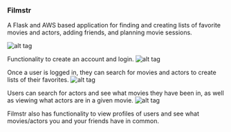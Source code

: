 ### Filmstr

A Flask and AWS based application for finding and creating lists of favorite movies and actors, adding friends, and planning movie sessions.

![alt tag](http://i63.tinypic.com/2ho8w0w.jpg)


Functionality to create an account and login.
![alt tag](http://i68.tinypic.com/2958r5z.jpg)

Once a user is logged in, they can search for movies and actors to create lists of their favorites.
![alt tag](http://i66.tinypic.com/ve1axh.jpg)

Users can search for actors and see what movies they have been in, as well as viewing what actors are in a given movie.
![alt tag](http://i68.tinypic.com/2yo690x.png)

Filmstr also has functionality to view profiles of users and see what movies/actors you and your friends have in common.


